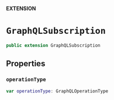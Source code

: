 **EXTENSION**

# `GraphQLSubscription`
```swift
public extension GraphQLSubscription
```

## Properties
### `operationType`

```swift
var operationType: GraphQLOperationType
```
